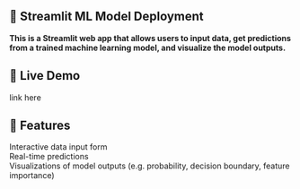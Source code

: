 ## 🚀 Streamlit ML Model Deployment

**This is a Streamlit web app that allows users to input data, get predictions from a trained machine learning model, and visualize the model outputs.**

## 🔗 Live Demo
link here

## 📝 Features
Interactive data input form  
Real-time predictions  
Visualizations of model outputs (e.g. probability, decision boundary, feature importance)
